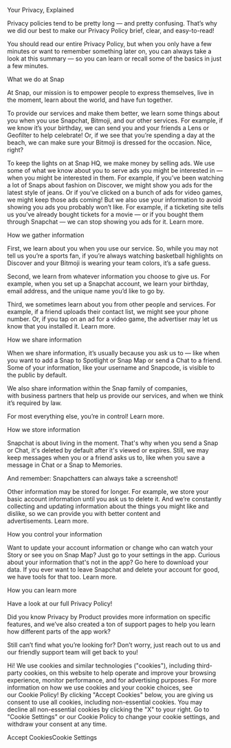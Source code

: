 Your Privacy, Explained

Privacy policies tend to be pretty long — and pretty confusing. That’s why we did our best to make our Privacy Policy brief, clear, and easy-to-read!

You should read our entire Privacy Policy, but when you only have a few minutes or want to remember something later on, you can always take a look at this summary — so you can learn or recall some of the basics in just a few minutes.

What we do at Snap

At Snap, our mission is to empower people to express themselves, live in the moment, learn about the world, and have fun together.

To provide our services and make them better, we learn some things about you when you use Snapchat, Bitmoji, and our other services. For example, if we know it’s your birthday, we can send you and your friends a Lens or Geofilter to help celebrate! Or, if we see that you’re spending a day at the beach, we can make sure your Bitmoji is dressed for the occasion. Nice, right?

To keep the lights on at Snap HQ, we make money by selling ads. We use some of what we know about you to serve ads you might be interested in — when you might be interested in them. For example, if you’ve been watching a lot of Snaps about fashion on Discover, we might show you ads for the latest style of jeans. Or if you’ve clicked on a bunch of ads for video games, we might keep those ads coming! But we also use your information to avoid showing you ads you probably won’t like. For example, if a ticketing site tells us you’ve already bought tickets for a movie — or if you bought them through Snapchat — we can stop showing you ads for it. Learn more.

How we gather information

First, we learn about you when you use our service. So, while you may not tell us you’re a sports fan, if you’re always watching basketball highlights on Discover and your Bitmoji is wearing your team colors, it’s a safe guess.

Second, we learn from whatever information you choose to give us. For example, when you set up a Snapchat account, we learn your birthday, email address, and the unique name you’d like to go by.

Third, we sometimes learn about you from other people and services. For example, if a friend uploads their contact list, we might see your phone number. Or, if you tap on an ad for a video game, the advertiser may let us know that you installed it. Learn more.

How we share information

When we share information, it’s usually because you ask us to — like when you want to add a Snap to Spotlight or Snap Map or send a Chat to a friend. Some of your information, like your username and Snapcode, is visible to the public by default.

We also share information within the Snap family of companies, with business partners that help us provide our services, and when we think it’s required by law.

For most everything else, you’re in control! Learn more.

How we store information

Snapchat is about living in the moment. That's why when you send a Snap or Chat, it's deleted by default after it's viewed or expires. Still, we may keep messages when you or a friend asks us to, like when you save a message in Chat or a Snap to Memories.

And remember: Snapchatters can always take a screenshot!

Other information may be stored for longer. For example, we store your basic account information until you ask us to delete it. And we’re constantly collecting and updating information about the things you might like and dislike, so we can provide you with better content and advertisements. Learn more.

How you control your information

Want to update your account information or change who can watch your Story or see you on Snap Map? Just go to your settings in the app. Curious about your information that's not in the app? Go here to download your data. If you ever want to leave Snapchat and delete your account for good, we have tools for that too. Learn more.

How you can learn more

Have a look at our full Privacy Policy!

Did you know Privacy by Product provides more information on specific features, and we’ve also created a ton of support pages to help you learn how different parts of the app work?

Still can’t find what you’re looking for? Don’t worry, just reach out to us and our friendly support team will get back to you!

Hi! We use cookies and similar technologies ("cookies"), including third-party cookies, on this website to help operate and improve your browsing experience, monitor performance, and for advertising purposes. For more information on how we use cookies and your cookie choices, see our Cookie Policy! By clicking "Accept Cookies" below, you are giving us consent to use all cookies, including non-essential cookies. You may decline all non-essential cookies by clicking the "X" to your right. Go to "Cookie Settings" or our Cookie Policy to change your cookie settings, and withdraw your consent at any time.

Accept CookiesCookie Settings